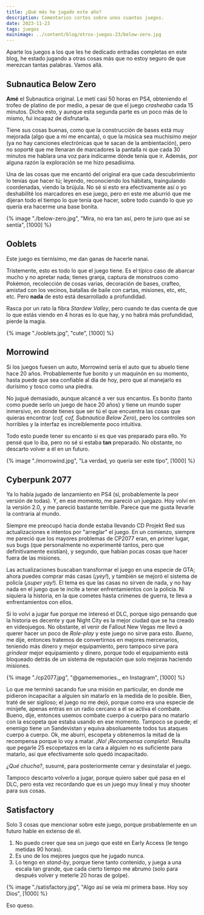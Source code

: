 ```yaml
---
title: ¿Qué más he jugado este año?
description: Comentarios cortos sobre unos cuantos juegos.
date: 2023-11-23
tags: juegos
mainimage: ../content/blog/otros-juegos-23/below-zero.jpg
---
```

Aparte los juegos a los que les he dedicado entradas completas en este blog, he estado jugando a otras cosas más que no estoy seguro de que merezcan tantas palabras. Vamos allá.

## Subnautica Below Zero

**Amé** el Subnautica original. Le metí casi 50 horas en PS4, obteniendo el trofeo de platino de por medio, a pesar de que el juego *crasheaba* cada 15 minutos. Dicho esto, y aunque esta segunda parte es un poco más de lo mismo, fui incapaz de disfrutarla.

Tiene sus cosas buenas, como que la construcción de bases está muy mejorada (algo que a mí me encanta), o que la música sea muchísimo mejor (ya no hay canciones electrónicas que te sacan de la ambientación), pero no soporté que me llenaran de marcadores la pantalla ni que cada 30 minutos me hablara una voz para indicarme dónde tenía que ir. Además, por alguna razón la exploración se me hizo pesadísima.

Una de las cosas que me encantó del original era que cada descubrimiento lo tenías que hacer tú; leyendo, reconociendo los hábitats, traingulando coordenadas, viendo la brújula. No sé si esto era efectivamente así o yo deshabilité los marcadores en ese juego, pero en este me aburrió que me dijeran todo el tiempo lo que tenía que hacer, sobre todo cuando lo que yo quería era hacerme una base bonita.

{% image "./below-zero.jpg", "Mira, no era tan así, pero te juro que así se sentía", [1000] %}

## Ooblets

Este juego es tiernísimo, me dan ganas de hacerle nanai.

Tristemente, esto es todo lo que el juego tiene. Es el típico caso de abarcar mucho y no apretar nada; tienes granja, captura de monstruos como Pokémon, recolección de cosas varias, decoración de bases, crafteo, amistad con los vecinos, batallas de baile con cartas, misiones, etc, etc, etc. Pero **nada** de esto está desarrollado a profundidad. 

Rasca por un rato la fibra *Stardew Valley*, pero cuando te das cuenta de que lo que estás viendo en 4 horas es lo que hay, y no habrá más profundidad, pierde la magia.

{% image "./ooblets.jpg", "cute", [1000] %}

## Morrowind

Si los juegos fuesen un auto, Morrowind sería el auto que tu abuelo tiene hace 20 años. Probablemente fue bonito y un maquinón en su momento, hasta puede que sea confiable al día de hoy, pero que al manejarlo es durísimo y tosco como una piedra.

No jugué demasiado, aunque alcancé a ver sus encantos. Es bonito (tanto como puede serlo un juego de hace 20 años) y tiene un mundo super inmersivo, en donde tienes que ser tú el que encuentra las cosas que quieras encontrar (*cof, cof, Subnautica Below Zero*), pero los controles son horribles y la interfaz es increíblemente poco intuitiva.

Todo esto puede tener su encanto si es que vas preparado para ello. Yo pensé que lo iba, pero no sé si estaba **tan** preparado. No obstante, no descarto volver a él en un futuro.

{% image "./morrowind.jpg", "La verdad, yo quería ser este tipo", [1000] %}

## Cyberpunk 2077

Ya lo había jugado de lanzamiento en PS4 (sí, probablemente la peor versión de todas). Y, en ese momento, me pareció un juegazo. Hoy volví en la versión 2.0, y me pareció bastante terrible. Parece que me gusta llevarle la contraria al mundo.

Siempre me preocupó hacia donde estaba llevando CD Projekt Red sus actualizaciones e intentos por "arreglar" el juego. En un comienzo, siempre me pareció que los mayores problemas de CP2077 eran, en primer lugar, sus bugs (que personalmente no experimenté tantos, pero que definitivamente existían), y segundo, que habían pocas cosas que hacer fuera de las misiones.

Las actualizaciones buscaban transformar el juego en una especie de GTA; ahora puedes comprar más casas (*¡yey!*), y también se mejoró el sistema de policía (*¡super yay!*). El tema es que las casas no sirven de nada, y no hay nada en el juego que te incite a tener enfrentamientos con la policía. Ni siquiera la historia, en la que cometes hasta crímenes de guerra, te lleva a enfrentamientos con ellos.

Si lo volví a jugar fue porque me interesó el DLC, porque sigo pensando que la historia es decente y que Night City es la mejor ciudad que se ha creado en videojuegos. No obstante, el venir de Fallout New Vegas me llevó a querer hacer un poco de *Role-play* y este juego no sirve para esto. *Bueno*, me dije, entonces tratemos de convertirnos en mejores mercenarios, teniendo más dinero y mejor equipamiento, pero tampoco sirve para *grindear* mejor equipamiento y dinero, porque todo el equipamiento está bloqueado detrás de un sistema de reputación que solo mejoras haciendo misiones.

{% image "./cp2077.jpg", "@gamememories._ en Instagram", [1000] %}

Lo que me terminó sacando fue una misión en particular, en donde me pidieron incapacitar a alguien sin matarlo en la medida de lo posible. Bien, traté de ser sigiloso; el juego no me dejó, porque como era una especie de minijefe, apenas entras en un radio cercano a él se activa el combate. Bueno, dije, entonces usemos combate cuerpo a cuerpo para no matarlo con la escopeta que estaba usando en ese momento. Tampoco se puede; el enemigo tiene un Sandevistan y equiva absoluamente todos tus ataques cuerpo a cuerpo. Ok, me aburrí, escopeta y obtenemos la mitad de la recompensa porque lo voy a matar. *¡No! ¡Recompensa completa!*. Resulta que pegarle 25 escopetazos en la cara a alguien no es suficiente para matarlo, así que efectivamente solo quedó incapacitado.

*¿Qué chucha?*, susurré, para posteriormente cerrar y desinstalar el juego. 

Tampoco descarto volverlo a jugar, porque quiero saber qué pasa en el DLC, pero esta vez recordando que es un juego muy lineal y muy shooter para sus cosas.

## Satisfactory

Solo 3 cosas que mencionar sobre este juego, porque probablemente en un futuro hable en extenso de él.

1. No puedo creer que sea un juego que esté en Early Access (le tengo metidas 90 horas).
2. Es uno de los mejores juegos que he jugado nunca.
3. Lo tengo en *stand-by*, porque tiene tanto contenido, y juega a una escala tan grande, que cada cierto tiempo me abrumo (solo para después volver y meterle 20 horas de golpe).

{% image "./satisfactory.jpg", "Algo así se veía mi primera base. Hoy soy Dios", [1000] %}

Eso queso.